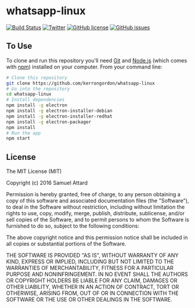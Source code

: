 # whatsapp-linux

[![Build Status](https://travis-ci.org/kerrongordon/whatsapp-linux.svg?branch=master)](https://travis-ci.org/kerrongordon/whatsapp-linux)
[![Twitter](https://img.shields.io/twitter/url/https/github.com/kerrongordon/whatsapp-linux.svg?style=social&style=flat-square)](https://twitter.com/intent/tweet?text=Wow:&url=%5Bobject%20Object%5D)
[![GitHub license](https://img.shields.io/badge/license-MIT-blue.svg)](https://raw.githubusercontent.com/kerrongordon/whatsapp-linux/master/LICENSE.md)
[![GitHub issues](https://img.shields.io/github/issues/kerrongordon/whatsapp-linux.svg)](https://github.com/kerrongordon/whatsapp-linux/issues)
    
 ## To Use

To clone and run this repository you'll need [Git](https://git-scm.com) and [Node.js](https://nodejs.org/en/download/) (which comes with [npm](http://npmjs.com)) installed on your computer. From your command line:

```bash
# Clone this repository
git clone https://github.com/kerrongordon/whatsapp-linux
# Go into the repository
cd whatsapp-linux
# Install dependencies
npm install -g electron
npm install -g electron-installer-debian
npm install -g electron-installer-redhat
npm install -g electron-packager
npm install
# Run the app
npm start
```

License
-------

The MIT License (MIT)

Copyright (c) 2016 Samuel Attard

Permission is hereby granted, free of charge, to any person obtaining a copy of
this software and associated documentation files (the "Software"), to deal in
the Software without restriction, including without limitation the rights to
use, copy, modify, merge, publish, distribute, sublicense, and/or sell copies of
the Software, and to permit persons to whom the Software is furnished to do so,
subject to the following conditions:

The above copyright notice and this permission notice shall be included in all
copies or substantial portions of the Software.

THE SOFTWARE IS PROVIDED "AS IS", WITHOUT WARRANTY OF ANY KIND, EXPRESS OR
IMPLIED, INCLUDING BUT NOT LIMITED TO THE WARRANTIES OF MERCHANTABILITY, FITNESS
FOR A PARTICULAR PURPOSE AND NONINFRINGEMENT. IN NO EVENT SHALL THE AUTHORS OR
COPYRIGHT HOLDERS BE LIABLE FOR ANY CLAIM, DAMAGES OR OTHER LIABILITY, WHETHER
IN AN ACTION OF CONTRACT, TORT OR OTHERWISE, ARISING FROM, OUT OF OR IN
CONNECTION WITH THE SOFTWARE OR THE USE OR OTHER DEALINGS IN THE SOFTWARE.

